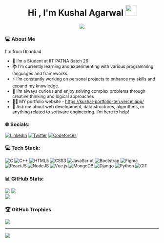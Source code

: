 <h1 align="center"><b>Hi , I'm Kushal Agarwal </b><img src="https://media.giphy.com/media/hvRJCLFzcasrR4ia7z/giphy.gif" width="35"></h1>

<p align="center">
  <a href="https://github.com/kushalag02"><img src="https://readme-typing-svg.herokuapp.com?font=Ubuntu&color=blue&size=24&center=true&vCenter=true&width=600&height=100&lines=Pursuing+B.Tech+(MnC)+From+IIT+Patna,;Passionate+Full+Stack+Web+Developer,;Creating+Innovative+Solutions,;Constant+Learner+!"></a>
</p>

### 💻 About Me

I'm from Dhanbad

- 🔭 I’m a Student at IIT PATNA Batch 26`
- 📚 I’m currently learning and experimenting with various programming languages and frameworks.
- ⚡ I’m constantly working on personal projects to enhance my skills and expand my knowledge.
- 🤔 I’m always curious and enjoy solving complex problems through creative thinking and logical approaches
- 👨‍💻 MY portfolio website - https://kushal-portfolio-ten.vercel.app/
- 💬 Ask me about web development, data structures, algorithms, or anything related to software engineering. I'm here to help!

### 🌐 Socials:
[![LinkedIn](https://img.shields.io/badge/LinkedIn-%230077B5.svg?logo=linkedin&logoColor=white)](https://www.linkedin.com/in/kushal-agarwal-03868225a/) [![Twitter](https://img.shields.io/badge/Twitter-%231DA1F2.svg?logo=Twitter&logoColor=white)](https://twitter.com/Kushalag02) [![Codeforces](https://img.shields.io/badge/Codeforces-%231DA1F2.svg?logo=Codeforces&logoColor=white)](https://codeforces.com/profile/kushalag02) 

### 💻 Tech Stack:
![C](https://img.shields.io/badge/c-%2300599C.svg?style=for-the-badge&logo=c&logoColor=white) ![C++](https://img.shields.io/badge/c++-%2300599C.svg?style=for-the-badge&logo=c%2B%2B&logoColor=white) ![HTML5](https://img.shields.io/badge/html5-%23E34F26.svg?style=for-the-badge&logo=html5&logoColor=white) ![CSS3](https://img.shields.io/badge/css3-%231572B6.svg?style=for-the-badge&logo=css3&logoColor=white) ![JavaScript](https://img.shields.io/badge/javascript-%23323330.svg?style=for-the-badge&logo=javascript&logoColor=%23F7DF1E) ![Bootstrap](https://img.shields.io/badge/bootstrap-%238511FA.svg?style=for-the-badge&logo=bootstrap&logoColor=white) ![Figma](https://img.shields.io/badge/figma-%23F24E1E.svg?style=for-the-badge&logo=figma&logoColor=white) ![ReactJS](https://img.shields.io/badge/React-%2361DAFB.svg?&style=for-the-badge&logo=react&logoColor=black) ![NodeJS](https://img.shields.io/badge/node.js-6DA55F?style=for-the-badge&logo=node.js&logoColor=white) ![Vue.js](https://img.shields.io/badge/vue.js-%2335495e.svg?style=for-the-badge&logo=vuedotjs&logoColor=%234FC08D) ![MongoDB](https://img.shields.io/badge/MongoDB-%234ea94b.svg?&style=for-the-badge&logo=mongodb&logoColor=white) ![Django](https://img.shields.io/badge/Django-%23092E20.svg?&style=for-the-badge&logo=django&logoColor=white) ![Python](https://img.shields.io/badge/python-3670A0?style=for-the-badge&logo=python&logoColor=ffdd54) ![GIT](https://img.shields.io/badge/Git-fc6d26?style=for-the-badge&logo=git&logoColor=white) 
### 📊 GitHub Stats:
![](https://github-readme-stats.vercel.app/api?username=kushalag02&theme=dark&hide_border=false&include_all_commits=true&count_private=true)
![](https://github-readme-streak-stats.herokuapp.com/?user=kushalag02&theme=dark&hide_border=false)<br/>
![](https://github-readme-stats.vercel.app/api/top-langs/?username=kushalag02&theme=dark&hide_border=false&include_all_commits=true&count_private=true&layout=compact)

### 🏆 GitHub Trophies
![](https://github-profile-trophy.vercel.app/?username=kushalag02&theme=nord&no-frame=false&no-bg=false&margin-w=4)

---
[![](https://visitcount.itsvg.in/api?id=kushalag02&icon=0&color=1)](https://visitcount.itsvg.in)

